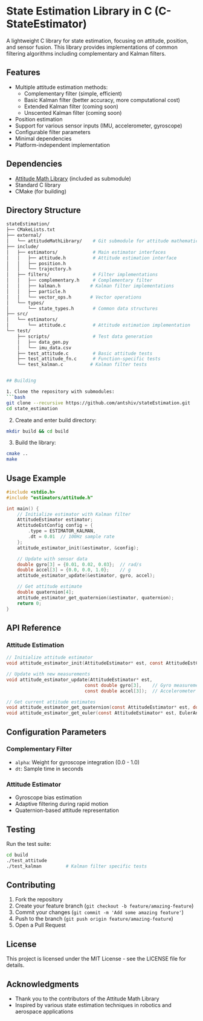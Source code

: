 # State Estimation Library in C (C-StateEstimator)
A lightweight C library for state estimation, focusing on attitude, position, and sensor fusion. This library provides implementations of common filtering algorithms including complementary and Kalman filters.

## Features
- Multiple attitude estimation methods:
  - Complementary filter (simple, efficient)
  - Basic Kalman filter (better accuracy, more computational cost)
  - Extended Kalman filter (coming soon)
  - Unscented Kalman filter (coming soon)
- Position estimation
- Support for various sensor inputs (IMU, accelerometer, gyroscope)
- Configurable filter parameters
- Minimal dependencies
- Platform-independent implementation

## Dependencies
- [Attitude Math Library](https://github.com/antshiv/attitudeMathLibrary.git) (included as submodule)
- Standard C library
- CMake (for building)

## Directory Structure
```bash
stateEstimation/
├── CMakeLists.txt
├── external/
│   └── attitudeMathLibrary/    # Git submodule for attitude mathematics
├── include/
│   ├── estimators/             # Main estimator interfaces
│   │   ├── attitude.h          # Attitude estimation interface
│   │   ├── position.h
│   │   └── trajectory.h
│   ├── filters/                # Filter implementations
│   │   ├── complementary.h     # Complementary filter
│   │   ├── kalman.h           # Kalman filter implementations
│   │   ├── particle.h
│   │   └── vector_ops.h       # Vector operations
│   └── types/
│       └── state_types.h       # Common data structures
├── src/
│   └── estimators/
│       └── attitude.c          # Attitude estimation implementation
└── test/
    ├── scripts/                # Test data generation
    │   ├── data_gen.py
    │   └── imu_data.csv
    ├── test_attitude.c         # Basic attitude tests
    ├── test_attitude_fn.c      # Function-specific tests
    └── test_kalman.c          # Kalman filter tests


## Building

1. Clone the repository with submodules:
```bash
git clone --recursive https://github.com/antshiv/stateEstimation.git 
cd state_estimation
```

2. Create and enter build directory:
```bash
mkdir build && cd build
```

3. Build the library:
```bash
cmake ..
make
```

## Usage Example

```c
#include <stdio.h>
#include "estimators/attitude.h"

int main() {
    // Initialize estimator with Kalman filter
    AttitudeEstimator estimator;
    AttitudeEstConfig config = {
        .type = ESTIMATOR_KALMAN,
        .dt = 0.01  // 100Hz sample rate
    };
    attitude_estimator_init(&estimator, &config);

    // Update with sensor data
    double gyro[3] = {0.01, 0.02, 0.03};  // rad/s
    double accel[3] = {0.0, 0.0, 1.0};    // g
    attitude_estimator_update(&estimator, gyro, accel);

    // Get attitude estimate
    double quaternion[4];
    attitude_estimator_get_quaternion(&estimator, quaternion);
    return 0;
}
```

## API Reference

### Attitude Estimation

```c
// Initialize attitude estimator
void attitude_estimator_init(AttitudeEstimator* est, const AttitudeEstConfig* config);

// Update with new measurements
void attitude_estimator_update(AttitudeEstimator* est,
                             const double gyro[3],    // Gyro measurements [x,y,z]
                             const double accel[3]);  // Accelerometer measurements [x,y,z]

// Get current attitude estimates
void attitude_estimator_get_quaternion(const AttitudeEstimator* est, double q[4]);
void attitude_estimator_get_euler(const AttitudeEstimator* est, EulerAngles* euler);
```

## Configuration Parameters

### Complementary Filter
- `alpha`: Weight for gyroscope integration (0.0 - 1.0)
- `dt`: Sample time in seconds

### Attitude Estimator
- Gyroscope bias estimation
- Adaptive filtering during rapid motion
- Quaternion-based attitude representation

## Testing

Run the test suite:
```bash
cd build
./test_attitude
./test_kalman         # Kalman filter specific tests
```

## Contributing

1. Fork the repository
2. Create your feature branch (`git checkout -b feature/amazing-feature`)
3. Commit your changes (`git commit -m 'Add some amazing feature'`)
4. Push to the branch (`git push origin feature/amazing-feature`)
5. Open a Pull Request

## License

This project is licensed under the MIT License - see the LICENSE file for details.

## Acknowledgments

- Thank you to the contributors of the Attitude Math Library
- Inspired by various state estimation techniques in robotics and aerospace applications
